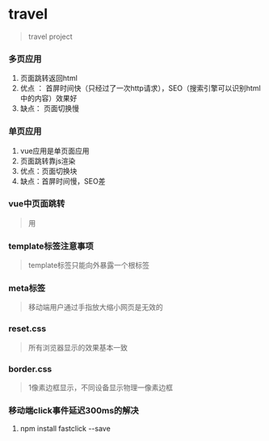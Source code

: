 # travel

> travel project

### 多页应用
1. 页面跳转返回html
2. 优点 ： 首屏时间快（只经过了一次http请求），SEO（搜索引擎可以识别html中的内容）效果好
3. 缺点： 页面切换慢
### 单页应用
1. vue应用是单页面应用
2. 页面跳转靠js渲染
3. 优点：页面切换块
4. 缺点：首屏时间慢，SEO差
### vue中页面跳转
> 用<router-link></router-link>
### template标签注意事项
> template标签只能向外暴露一个根标签
### meta标签
> 移动端用户通过手指放大缩小网页是无效的
### reset.css
> 所有浏览器显示的效果基本一致
### border.css
> 1像素边框显示，不同设备显示物理一像素边框
### 移动端click事件延迟300ms的解决
1.  npm install fastclick --save



